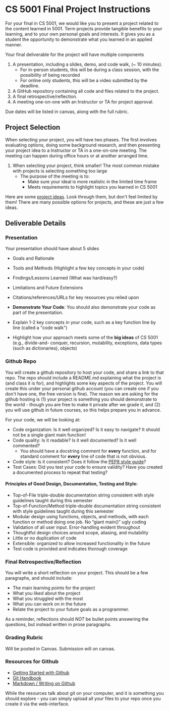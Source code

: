# CS 5001 Final Project Instructions

For your final in CS 5001, we would like you to present a project related to the content learned in 5001. 
Term projects provide tangible benefits to your learning, and to your own personal goals and interests. 
It gives you as a student the opportunity to demonstrate what you learned in an applied manner. 

Your final deliverable for the project will have multiple components

1. A presentation, including a slides, demo, and code walk, (~ 10 minutes). 
   * For in-person students, this will be during a class session, with the possibility of being recorded
   * For online only students, this will be a video submitted by the deadline. 
2. A GitHub repository containing all code and files related to the project.
3. A final retrospective/reflection. 
4. A meeting one-on-one with an Instructor or TA for project approval. 

Due dates will be listed in canvas, along with the full rubric. 

## Project Selection

When selecting your project, you will have two phases. The first involves evaluating options, doing some background
research, and then presenting your project idea to a Instructor or TA in a one-on-one meeting. The 
meeting can happen during office hours or at another arranged time. 

1. When selecting your project, think smaller! The most common mistake with projects is selecting something too large
   * The purpose of the meeting is to:
     * Make sure your ideal is more realistic in the limited time frame
     * Meets requirements to highlight topics you learned in CS 5001
  

Here are some [project ideas](ProjectIdeas.md). Look through them, but don't feel limited by them! There are many possible options for projects, and these are just a few ideas. 

## Deliverable Details

### Presentation
Your presentation should have about 5 slides 
* Goals and Rationale
* Tools and Methods (Highlight a few key concepts in your code)
* Findings/Lessons Learned (What was hard/easy?)
* Limitations and Future Extensions
* Citations/references/URLs for key resources you relied upon

* **Demonstrate Your Code**: You should also demonstrate your code as part of the presentation. 

* Explain 1-2 key concepts in your code, such as a key function line by line (called a "code walk")
* Highlight how your approach meets some of the **big ideas** of CS 5001 (e.g., divide-and-
conquer, recursion, mutability, exceptions, data types (such as dictionaries), objects)


### Github Repo
You will create a github repository to host your code, and share a link to that repo. The repo should include
a README.md explaining what the project is (and class it is for), and highlights some key aspects of the project. You will
create this under your personal github account (you can create one if you don't have one, the free version is fine). The reason
we are asking for the github hosting is (1) your project is something you should demonstrate to the world - though you are free to make it private after we grade it, and (2) you will use github in future courses, so this helps prepare you in advance. 

For your code, we will be looking at:

* Code organization: Is it well organized? Is it easy to navigate? It should not be a single giant main function!
* Code quality: Is it readable? Is it well documented? Is it well commented?
  * You should have a docstring comment for **every** function, and for standard comment for **every** line of code that is not obvious.
* Code style: Is it consistent? Does it follow the [PEP8 style guide](https://www.python.org/dev/peps/pep-0008/)?
* Test Cases: Did you test your code to ensure validity? Have you created a documented process to repeat that testing?


#### Principles of Good Design, Documentation, Testing and Style:
* Top-of-File triple-double documentation string consistent with style guidelines
taught during this semester 
* Top-of-Function/Method triple-double documentation string consistent with style
guidelines taught during this semester 
* Modular design using functions, objects, and methods, with each function or
method doing one job. No “giant main()” ugly coding
* Validation of all user input. Error-handling evident throughout
* Thoughtful design choices around scope, aliasing, and mutability
* Little or no duplication of code
* Extensible: organized to allow increased functionality in the future
* Test code is provided and indicates thorough coverage



### Final Retrospective/Reflection
You will write a short reflection on your project. This should be a few paragraphs, and should include:
* The main learning points for the project
* What you liked about the project
* What you struggled with the most
* What you can work on in the future
* Relate the project to your future goals as a programmer.

As a reminder, reflections should *NOT* be bullet points answering the questions, but instead written in prose paragraphs.



### Grading Rubric
Will be posted in Canvas. Submission will on canvas. 



### Resources for Github
* [Getting Started with Github](https://docs.github.com/en/get-started/onboarding/getting-started-with-your-github-account)
* [Git Handbook](https://docs.github.com/en/get-started/using-git/about-git)
* [Markdown / Writing on Github](https://docs.github.com/en/get-started/writing-on-github/getting-started-with-writing-and-formatting-on-github/quickstart-for-writing-on-github)

While the resources talk about git on your computer, and it is something you should explore - you can simply upload all your files to your repo once you create it via the web-interface. 


